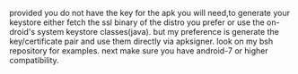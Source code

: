 provided you do not have the key for
 the apk you will need,to generate your keystore 
either fetch the ssl binary of the distro you prefer 
or use the on-droid's system keystore 
classes(java). but my preference is generate the key/certificate pair and use them directly via apksigner. look on my bsh repository for examples.
 next make sure you have android-7 or higher compatibility.

